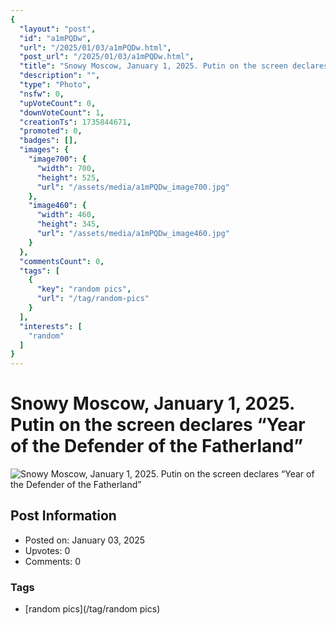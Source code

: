 ```yaml
---
{
  "layout": "post",
  "id": "a1mPQDw",
  "url": "/2025/01/03/a1mPQDw.html",
  "post_url": "/2025/01/03/a1mPQDw.html",
  "title": "Snowy Moscow, January 1, 2025. Putin on the screen declares “Year of the Defender of the Fatherland”",
  "description": "",
  "type": "Photo",
  "nsfw": 0,
  "upVoteCount": 0,
  "downVoteCount": 1,
  "creationTs": 1735844671,
  "promoted": 0,
  "badges": [],
  "images": {
    "image700": {
      "width": 700,
      "height": 525,
      "url": "/assets/media/a1mPQDw_image700.jpg"
    },
    "image460": {
      "width": 460,
      "height": 345,
      "url": "/assets/media/a1mPQDw_image460.jpg"
    }
  },
  "commentsCount": 0,
  "tags": [
    {
      "key": "random pics",
      "url": "/tag/random-pics"
    }
  ],
  "interests": [
    "random"
  ]
}
---
```


# Snowy Moscow, January 1, 2025. Putin on the screen declares “Year of the Defender of the Fatherland”

![Snowy Moscow, January 1, 2025. Putin on the screen declares “Year of the Defender of the Fatherland”](/assets/media/a1mPQDw_image700.jpg)

## Post Information

- Posted on: January 03, 2025
- Upvotes: 0
- Comments: 0

### Tags

- [random pics](/tag/random pics)
